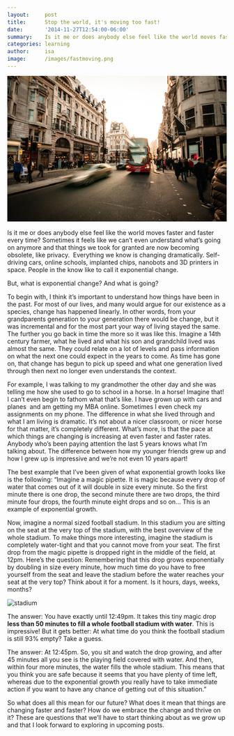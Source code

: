 ```yaml
---
layout:     post
title:      Stop the world, it's moving too fast!
date:       '2014-11-27T12:54:00-06:00'
summary:    Is it me or does anybody else feel like the world moves faster and faster every time? 
categories: learning
author:     isa
image: 		/images/fastmoving.png
---
```


![fastmoving](/images/fastmoving.png)

Is it me or does anybody else feel like the world moves faster and faster every time? Sometimes it feels like we can’t even understand what’s going on anymore and that things we took for granted are now becoming obsolete, like privacy.  Everything we know is changing dramatically. Self-driving cars, online schools, implanted chips, nanobots and 3D printers in space. People in the know like to call it exponential change. 

But, what is exponential change? And what is going? 

To begin with, I think it’s important to understand how things have been in the past. For most of our lives, and many would argue for our existence as a species, change has happened linearly. In other words, from your grandparents generation to your generation there would be change, but it was incremental and for the most part your way of living stayed the same. The further you go back in time the more so it was like this. Imagine a 14th century farmer, what he lived and what his son and grandchild lived was almost the same. They could relate on a lot of levels and pass information on what the next one could expect in the years to come. As time has gone on, that change has begun to pick up speed and what one generation lived through then next no longer even understands the context. 

For example, I was talking to my grandmother the other day and she was telling me how she used to go to school in a horse. In a horse! Imagine that! I can’t even begin to fathom what that’s like. I have grown up with cars and planes  and am getting my MBA online. Sometimes I even check my assignments on my phone. The difference in what she lived through and what I am living is dramatic. It’s not about a nicer classroom, or nicer horse for that matter, it’s completely different. What’s more, is that the pace at which things are changing is increasing at even faster and faster rates. Anybody who’s been paying attention the last 5 years knows what I’m talking about. The difference between how my younger friends grew up and how I grew up is impressive and we’re not even 10 years apart!

The best example that I’ve been given of what exponential growth looks like is the following:
“Imagine a magic pipette. It is magic because every drop of water that comes out of it will double in size every minute. So the first minute there is one drop, the second minute there are two drops, the third minute four drops, the fourth minute eight drops and so on… This is an example of exponential growth. 

Now, imagine a normal sized football stadium. In this stadium you are sitting on the seat at the very top of the stadium, with the best overview of the whole stadium. To make things more interesting, imagine the stadium is completely water-tight and that you cannot move from your seat. The first drop from the magic pipette is dropped right in the middle of the field, at 12pm. Here’s the question: Remembering that this drop grows exponentially by doubling in size every minute, how much time do you have to free yourself from the seat and leave the stadium before the water reaches your seat at the very top? Think about it for a moment. Is it hours, days, weeks, months?

![stadium](http://38.media.tumblr.com/0539dfd0657c99efe0b2986667f09d2a/tumblr_inline_nfpllmyh371sa3u4l.jpg)

The answer: You have exactly until 12:49pm. It takes this tiny magic drop **less than 50 minutes to fill a whole football stadium with water**. This is impressive! But it gets better: At what time do you think the football stadium is still 93% empty? Take a guess.

The answer: At 12:45pm. So, you sit and watch the drop growing, and after 45 minutes all you see is the playing field covered with water. And then, within four more minutes, the water fills the whole stadium. This means that you think you are safe because it seems that you have plenty of time left, whereas due to the exponential growth you really have to take immediate action if you want to have any chance of getting out of this situation.”

So what does all this mean for our future? What does it mean that things are changing faster and faster? How do we embrace the change and thrive on it? These are questions that we’ll have to start thinking about as we grow up and that I look forward to exploring in upcoming posts. 
